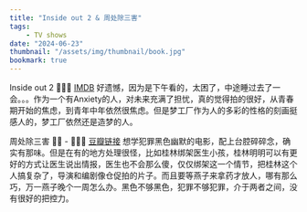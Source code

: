 ```yaml
---
title: "Inside out 2 & 周处除三害"
tags:
    - TV shows
date: "2024-06-23"
thumbnail: "/assets/img/thumbnail/book.jpg"
bookmark: true
---
```


Inside out 2
🌟🌟🌟
<a href="https://www.imdb.com/title/tt22022452/" target="_blank">IMDB</a>
好遗憾，因为是下午看的，太困了，中途睡过去了一会。。。作为一个有Anxiety的人，对未来充满了担忧，真的觉得拍的很好，从青春期开始的焦虑，到青年中年依然很焦虑。但是梦工厂作为人的多彩的性格的刻画挺感人的，梦工厂依然还是造梦的人。





周处除三害
🌟🌟 - 🌟🌟🌟
<a href="https://movie.douban.com/subject/35618585/" target="_blank">豆瓣链接</a>
想学犯罪黑色幽默的电影，配上台腔碎碎念，确实有那味。但是在有的地方处理很怪，比如桂林绑架医生小孩，桂林明明可以有更好的方式让医生说出情报，医生也不会那么傻，仅仅绑架这一个情节，把桂林这个人搞复杂了，导演和编剧像仓促拍的片子。而且要等燕子来拿药才放人，哪有那么巧，万一燕子晚个一周怎么办。黑色不够黑色，犯罪不够犯罪，介于两者之间，没有很好的把控力。